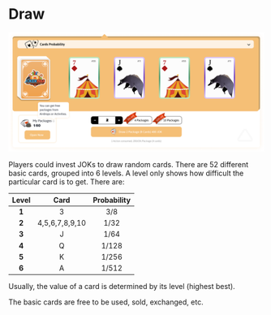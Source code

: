 # Draw

![Draw Cards](../../.gitbook/assets/draw.png)

Players could invest JOKs to draw random cards. There are 52 different basic cards, grouped into 6 levels. A level only shows how difficult the particular card is to get. There are:

| Level | Card | Probability |
| :---: | :---: | :---: |
| **1** | 3 | 3/8 |
| **2** | 4,5,6,7,8,9,10 | 1/32 |
| **3** | J | 1/64 |
| **4** | Q | 1/128 |
| **5** | K | 1/256 |
| **6** | A | 1/512 |

Usually, the value of a card is determined by its level \(highest best\).

The basic cards are free to be used, sold, exchanged, etc.

